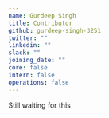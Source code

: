 ```yaml
---
name: Gurdeep Singh
title: Contributor
github: gurdeep-singh-3251
twitter: ""
linkedin: ""
slack: ""
joining_date: ""
core: false
intern: false
operations: false
---
```


Still waiting for this
